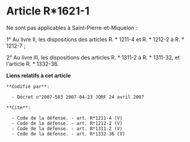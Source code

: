 # Article R*1621-1

Ne sont pas applicables à Saint-Pierre-et-Miquelon : 

1° Au livre II, les dispositions des articles R. * 1211-4 et R. * 1212-2 à R. * 1212-7 ; 

2° Au livre III, les dispositions des articles R. * 1311-2 à R. * 1311-32, et l'article R. * 1332-36.

**Liens relatifs à cet article**

	**Codifié par**:

	  - Décret n°2007-583 2007-04-23 JORF 24 avril 2007

	**Cite**:

	  - Code de la défense. - art. R*1211-4 (V)
	  - Code de la défense. - art. R*1212-2 (V)
	  - Code de la défense. - art. R*1311-2 (V)
	  - Code de la défense. - art. R*1332-36 (V)
